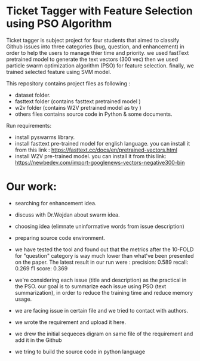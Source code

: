 # Ticket Tagger with Feature Selection using PSO Algorithm 

Ticket tagger is subject project for four students that aimed to classify Github issues into three categories (bug, question, and enhancement) in order to help the users to manage thier time and priority.  we used fastText pretrained model to generate  the text vectors (300 vec) then we used particle swarm optimization algorithm (PSO) for feature selection. finally, we trained selected feature using SVM model.

This repository contains project files as following : 

*  dataset folder.
*  fasttext folder (contains fasttext pretrained model )
*  w2v folder (contains W2V pretrained model as try )
*  others files contains source code in Python & some documents.

Run requirements: 

* install pyswarms library. 
* install fasttext pre-trained model for english language. you can install it from this link : https://fasttext.cc/docs/en/pretrained-vectors.html
* install W2V  pre-trained model. you can install it from this link:
https://newbedev.com/import-googlenews-vectors-negative300-bin

# Our work:

 - searching for enhancement idea. 
 - discuss with Dr.Wojdan about swarm idea.
 - choosing idea (elimnate uninformative words from issue description) 
 - preparing source code environment.
 - we have tested the tool and found out that the metrics after the 10-FOLD for "question" category is way much lower than what've been presented on the paper. The latest result in our run were :
precision:  0.589
recall:  0.269
f1 score:  0.369

- we're considering each issue (title and description) as the practical in the PSO. our goal is to summarize each issue using PSO (text summarization), in order to reduce the training time and reduce memory usage.
- we are facing issue in certain file and we tried to contact with authors.
- we wrote the requirement and upload it here.
- we  drew the initial sequeces digram on same file of the requirement and add it in the Github
- we tring to build the source code in python language
